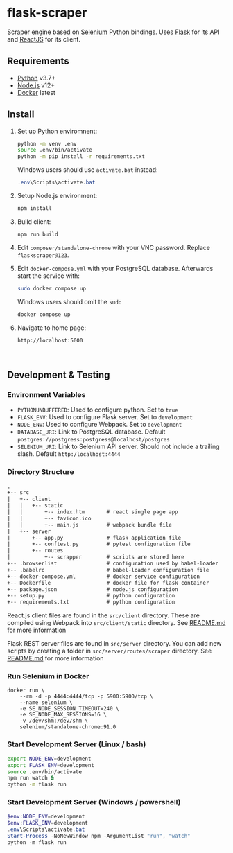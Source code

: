# flask-scraper
Scraper engine based on [Selenium](https://www.selenium.dev) Python bindings. Uses [Flask](https://flask.palletsprojects.com/en/2.0.x/) for its API and [ReactJS](https://reactjs.org) for its client.

## Requirements
- [Python](https://wiki.python.org/moin/BeginnersGuide/Download)  v3.7+
- [Node.js](https://nodejs.dev/learn/how-to-install-nodejs)  v12+
- [Docker](https://docs.docker.com/desktop/) latest

## Install

1. Set up Python enviromnent:
    ```bash
    python -m venv .env
    source .env/bin/activate
    python -m pip install -r requirements.txt
    ```

    Windows users should use `activate.bat` instead:
    ```powershell
    .env\Scripts\activate.bat
    ```

2. Setup Node.js environment:
    ```bash
    npm install
    ```

3.  Build client:
    ```bash
    npm run build

4. Edit `composer/standalone-chrome` with your VNC password. Replace `flaskscraper@123`.
5. Edit `docker-compose.yml` with your PostgreSQL database. Afterwards start the service with:
    ```bash
    sudo docker compose up
    ```

    Windows users should omit the `sudo`
    ```powershell
    docker compose up
    ```
6. Navigate to home page:
    ```
    http://localhost:5000
    ```

&nbsp;

## Development & Testing

### Environment Variables
- `PYTHONUNBUFFERED`: Used to configure python. Set to `true`
- `FLASK_ENV`: Used to configure Flask server. Set to `development`
- `NODE_ENV`: Used to configure Webpack. Set to `development`
- `DATABASE_URI`: Link to PostgreSQL database. Default `postgres://postgress:postgress@localhost/postgres`
- `SELENIUM_URI`: Link to Selenium API server. Should not include a trailing slash. Default `http:/localhost:4444`

### Directory Structure

```txt
.
+-- src
|   +-- client
|   |   +-- static
|   |       +-- index.htm       # react single page app
|   |       +-- favicon.ico
|   |       +-- main.js         # webpack bundle file
|   +-- server
|       +-- app.py              # flask application file
|       +-- conftest.py         # pytest configuration file
|       +-- routes
|           +-- scrapper        # scripts are stored here
+-- .browserlist                # configuration used by babel-loader
+-- .babelrc                    # babel-loader configuration file
+-- docker-compose.yml          # docker service configuration
+-- Dockerfile                  # docker file for flask container
+-- package.json                # node.js configuration
+-- setup.py                    # python configuration
+-- requirements.txt            # python configuration
```

React.js client files are found in the `src/client` directory. These are compiled using Webpack into `src/client/static` directory. See [README.md](src/client/README.md) for more information

Flask REST server files are found in `src/server` directory. You can add new scripts by creating a folder in `src/server/routes/scraper` directory. See [README.md](src/server/README.md) for more information
### Run Selenium in Docker
```
docker run \
    --rm -d -p 4444:4444/tcp -p 5900:5900/tcp \
    --name selenium \
    -e SE_NODE_SESSION_TIMEOUT=240 \
    -e SE_NODE_MAX_SESSIONS=16 \
    -v /dev/shm:/dev/shm \
    selenium/standalone-chrome:91.0
```

### Start Development Server (Linux / bash)
```bash
export NODE_ENV=development
export FLASK_ENV=development
source .env/bin/activate
npm run watch &
python -m flask run
```

### Start Development Server (Windows / powershell)
```powershell
$env:NODE_ENV=development
$env:FLASK_ENV=development
.env\Scripts\activate.bat
Start-Process -NoNewWindow npm -ArgumentList "run", "watch"
python -m flask run
```
